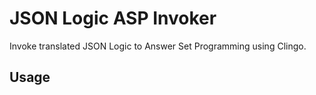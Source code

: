 # JSON Logic ASP Invoker

Invoke translated JSON Logic to Answer Set Programming using Clingo.

## Usage

```python

```
